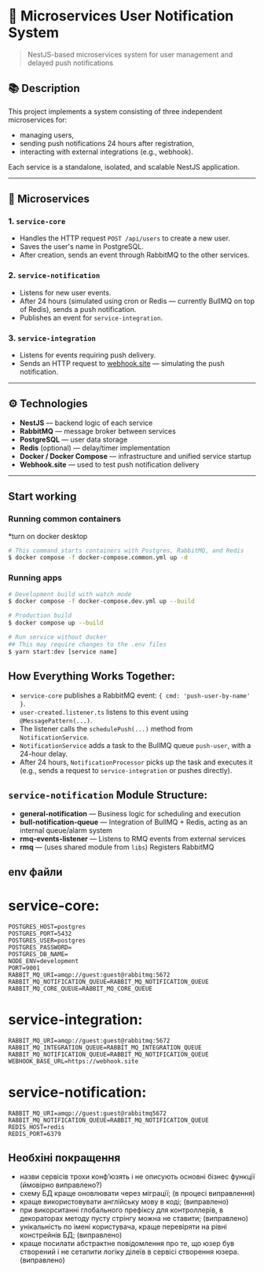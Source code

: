 # 🧩 Microservices User Notification System

> NestJS-based microservices system for user management and delayed push notifications

## 📚 Description

This project implements a system consisting of three independent microservices for:
- managing users,
- sending push notifications 24 hours after registration,
- interacting with external integrations (e.g., webhook).

Each service is a standalone, isolated, and scalable NestJS application.

---

## 🔧 Microservices

### 1. `service-core`

- Handles the HTTP request `POST /api/users` to create a new user.
- Saves the user's name in PostgreSQL.
- After creation, sends an event through RabbitMQ to the other services.

### 2. `service-notification`

- Listens for new user events.
- After 24 hours (simulated using cron or Redis — currently BullMQ on top of Redis), sends a push notification.
- Publishes an event for `service-integration`.

### 3. `service-integration`

- Listens for events requiring push delivery.
- Sends an HTTP request to [webhook.site](https://webhook.site/) — simulating the push notification.

---

## ⚙️ Technologies

- **NestJS** — backend logic of each service
- **RabbitMQ** — message broker between services
- **PostgreSQL** — user data storage
- **Redis** (optional) — delay/timer implementation
- **Docker / Docker Compose** — infrastructure and unified service startup
- **Webhook.site** — used to test push notification delivery

---

## Start working
### Running common containers
*turn on docker desktop 
```bash
# This command starts containers with Postgres, RabbitMQ, and Redis
$ docker compose -f docker-compose.common.yml up -d
```

### Running apps
```bash
# Development build with watch mode
$ docker compose -f docker-compose.dev.yml up --build

# Production build
$ docker compose up --build

# Run service without docker
## This may require changes to the .env files
$ yarn start:dev [service name]
```

## How Everything Works Together:

- `service-core` publishes a RabbitMQ event: `{ cmd: 'push-user-by-name' }`.
- `user-created.listener.ts` listens to this event using `@MessagePattern(...)`.
- The listener calls the `schedulePush(...)` method from `NotificationService`.
- `NotificationService` adds a task to the BullMQ queue `push-user`, with a 24-hour delay.
- After 24 hours, `NotificationProcessor` picks up the task and executes it (e.g., sends a request to `service-integration` or pushes directly).

## `service-notification` Module Structure:

- **general-notification** — Business logic for scheduling and execution
- **bull-notification-queue** — Integration of BullMQ + Redis, acting as an internal queue/alarm system
- **rmq-events-listener** — Listens to RMQ events from external services
- **rmq** — (uses shared module from `libs`) Registers RabbitMQ


## env файли
# service-core: 

```
POSTGRES_HOST=postgres
POSTGRES_PORT=5432
POSTGRES_USER=postgres
POSTGRES_PASSWORD=
POSTGRES_DB_NAME=
NODE_ENV=development
PORT=9001
RABBIT_MQ_URI=amqp://guest:guest@rabbitmq:5672 
RABBIT_MQ_NOTIFICATION_QUEUE=RABBIT_MQ_NOTIFICATION_QUEUE
RABBIT_MQ_CORE_QUEUE=RABBIT_MQ_CORE_QUEUE
```

# service-integration:
```
RABBIT_MQ_URI=amqp://guest:guest@rabbitmq:5672
RABBIT_MQ_INTEGRATION_QUEUE=RABBIT_MQ_INTEGRATION_QUEUE
RABBIT_MQ_NOTIFICATION_QUEUE=RABBIT_MQ_NOTIFICATION_QUEUE
WEBHOOK_BASE_URL=https://webhook.site
```
# service-notification:
```
RABBIT_MQ_URI=amqp://guest:guest@rabbitmq5672
RABBIT_MQ_NOTIFICATION_QUEUE=RABBIT_MQ_NOTIFICATION_QUEUE
REDIS_HOST=redis
REDIS_PORT=6379
```

## Необхіні покращення 
- назви сервісів трохи конфʼюзять і не описують основні бізнес функції (ймовірно виправлено?)
- схему БД краще оновлювати через міграції; (в процесі виправлення)
- краще використовувати англійську мову в коді; (виправлено)
- при викорситанні глобального префіксу для контроллерів, в декораторах методу пусту стрінгу можна не ставити; (виправлено)
- унікальність по імені користувача, краще перевіряти на рівні констрейнів БД; (виправлено)
- краще посилати абстрактне повідомлення про те, що юзер був створений і не сетапити логіку ділеїв в сервісі створення юзера. (виправлено)